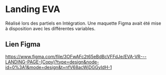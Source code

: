 # Landing EVA

Réalisé lors des partiels en Intégration. Une maquette Figma avait été mise à disposition avec les différentes variables.

## Lien Figma

https://www.figma.com/file/3OFwAFc2t65eBdBcVFFdJe/EVA-VR---LANDING-PAGE-(Copy)?type=design&node-id=0%3A1&mode=design&t=nfV68acWjDGGyIdH-1
